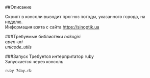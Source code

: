 ##Описание

Скрипт в консоли выводит прогноз погоды, указанного города, на неделю.  
Информация взята с сайта https://sinoptik.ua

###Требуемые библиотеки
*nokogiri*  
*open-uri*  
*unicode_utils*

###Запуск
Требуется интерпритатор ruby  
Запускается через консоль  
  
`ruby 7day.rb`
